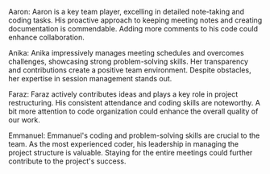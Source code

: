 

Aaron:
Aaron is a key team player, excelling in detailed note-taking and coding tasks. His proactive approach to keeping meeting notes and creating documentation is commendable. Adding more comments to his code could enhance collaboration.

Anika:
Anika impressively manages meeting schedules and overcomes challenges, showcasing strong problem-solving skills. Her transparency and contributions create a positive team environment. Despite obstacles, her expertise in session management stands out.

Faraz:
Faraz actively contributes ideas and plays a key role in project restructuring. His consistent attendance and coding skills are noteworthy. A bit more attention to code organization could enhance the overall quality of our work.

Emmanuel:
Emmanuel's coding and problem-solving skills are crucial to the team. As the most experienced coder, his leadership in managing the project structure is valuable. Staying for the entire meetings could further contribute to the project's success.
